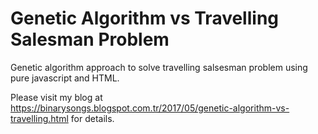 # Genetic Algorithm vs Travelling Salesman Problem
Genetic algorithm approach to solve travelling salsesman problem using pure javascript and HTML.

Please visit my blog at https://binarysongs.blogspot.com.tr/2017/05/genetic-algorithm-vs-travelling.html for details.
